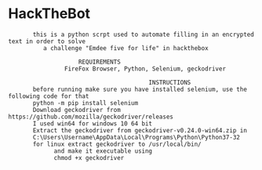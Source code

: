 # 																					HackTheBot
```````````````````````````````````````````````````````````````````````````````````````````````
       this is a python scrpt used to automate filling in an encrypted text in order to solve 
		  a challenge "Emdee five for life" in hackthebox
```````````````````````````````````````````````````````````````````````````````````````````````					 
					 	REQUIREMENTS
       				FireFox Browser, Python, Selenium, geckodriver
```````````````````````````````````````````````````````````````````````````````````````````````
                                        INSTRUCTIONS
       before running make sure you have installed selenium, use the following code for that
       python -m pip install selenium
       Download geckodriver from https://github.com/mozilla/geckodriver/releases 
       I used win64 for windows 10 64 bit
       Extract the geckodriver from geckodriver-v0.24.0-win64.zip in
       C:\Users\Username\AppData\Local\Programs\Python\Python37-32
       for linux extract geckodriver to /usr/local/bin/    
			 and make it executable using
			 chmod +x geckodriver
